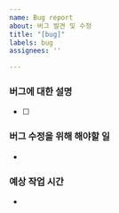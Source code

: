 ```yaml
---
name: Bug report
about: 버그 발견 및 수정
title: "[bug]"
labels: bug
assignees: ''

---
```


### 버그에 대한 설명
- [ ]

### 버그 수정을 위해 해야할 일
-

### 예상 작업 시간
-
